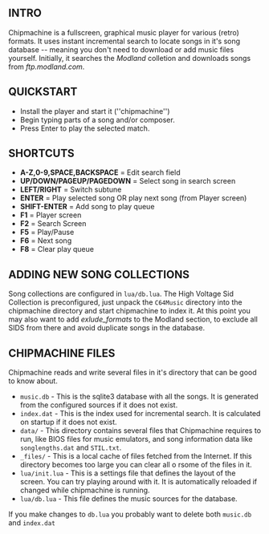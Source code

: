 
## INTRO

Chipmachine is a fullscreen, graphical music player for various (retro) formats.
It uses instant incremental search to locate songs in it's song database -- meaning
you don't need to download or add music files yourself.
Initially, it searches the *Modland* colletion and downloads songs from *ftp.modland.com*.

## QUICKSTART

* Install the player and start it (''chipmachine'')
* Begin typing parts of a song and/or composer.
* Press Enter to play the selected match.

## SHORTCUTS

* **A-Z,0-9,SPACE,BACKSPACE** = Edit search field
* **UP/DOWN/PAGEUP/PAGEDOWN** = Select song in search screen
* **LEFT/RIGHT** = Switch subtune
* **ENTER** = Play selected song OR play next song (from Player screen)
* **SHIFT-ENTER** = Add song to play queue
* **F1** = Player screen
* **F2** = Search Screen
* **F5** = Play/Pause
* **F6** = Next song
* **F8** = Clear play queue

## ADDING NEW SONG COLLECTIONS

Song collections are configured in `lua/db.lua`. The High Voltage Sid Collection is
preconfigured, just unpack the `C64Music` directory into the chipmachine directory
and start chipmachine to index it. At this point you may also want to add *exlude_formats*
to the Modland section, to exclude all SIDS from there and avoid duplicate songs in the database.

## CHIPMACHINE FILES

Chipmachine reads and write several files in it's directory that can be good to know about.

* `music.db` - This is the sqlite3 database with all the songs. It is generated from the configured sources
if it does not exist.
* `index.dat` - This is the index used for incremental search. It is calculated on startup if it does not exist.
* `data/` - This directory contains several files that Chipmachine requires to run, like BIOS files for music emulators,
and song information data like `songlengths.dat` and `STIL.txt`.
* `_files/` - This is a local cache of files fetched from the Internet. If this directory becomes too large you
can clear all o rsome of the files in it.
* `lua/init.lua` - This is a settings file that defines the layout of the screen. You can try playing around with it.
It is automatically reloaded if changed while chipmachine is running.
* `lua/db.lua` - This file defines the music sources for the database.

If you make changes to `db.lua` you probably want to delete both `music.db` and `index.dat` 
